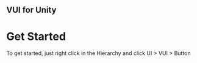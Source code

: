 ## VUI for Unity

# Get Started
To get started, just right click in the Hierarchy and click UI > VUI > Button
